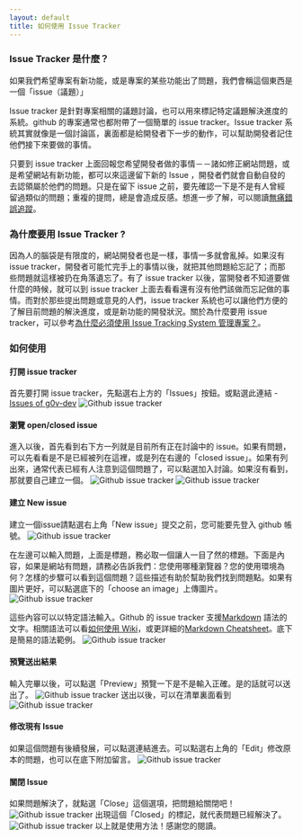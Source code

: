 ```yaml
---
layout: default
title: 如何使用 Issue Tracker
---
```

### Issue Tracker 是什麼？
如果我們希望專案有新功能，或是專案的某些功能出了問題，我們會稱這個東西是一個「issue（議題）」

Issue tracker 是針對專案相關的議題討論，也可以用來標記特定議題解決進度的系統。github 的專案通常也都附帶了一個簡單的 issue tracker。Issue tracker 系統其實就像是一個討論區，裏面都是給開發者下一步的動作，可以幫助開發者記住他們接下來要做的事情。

只要到 issue tracker 上面回報您希望開發者做的事情－－諸如修正網站問題，或是希望網站有新功能，都可以來這邊留下新的 Issue ，開發者們就會自動自發的去認領屬於他們的問題。只是在留下 issue 之前，要先確認一下是不是有人曾經留過類似的問題；重複的提問，總是會造成反感。想進一步了解，可以閱讀[無痛錯誤追蹤](http://chinesetrad.joelonsoftware.com/Articles/PainlessBugTracking.html)。

### 為什麼要用 Issue Tracker ?
因為人的腦袋是有限度的，網站開發者也是一樣，事情一多就會亂掉。如果沒有 issue tracker，開發者可能忙完手上的事情以後，就把其他問題給忘記了；而那些問題就這樣被扔在角落遺忘了。有了 issue tracker 以後，當開發者不知道要做什麼的時候，就可以到 issue tracker 上面去看看還有沒有他們該做而忘記做的事情。而對於那些提出問題或意見的人們，issue tracker 系統也可以讓他們方便的了解目前問題的解決進度，或是新功能的開發狀況。關於為什麼要用 issue tracker，可以參考[為什麼必須使用 Issue Tracking System 管理專案？](http://blog.xdite.net/posts/2012/03/26/issue-tracking-project-management-agile/)。

### 如何使用
#### 打開 issue tracker

首先要打開 issue tracker，先點選右上方的「Issues」按鈕。或點選此連結 - [Issues of g0v-dev](https://github.com/g0v/dev/issues)
![Github issue tracker](issue_01.jpg)

#### 瀏覽 open/closed issue

進入以後，首先看到右下方一列就是目前所有正在討論中的 issue。如果有問題，可以先看看是不是已經被列在這裡，或是列在右邊的「closed issue」。如果有列出來，通常代表已經有人注意到這個問題了，可以點選加入討論。如果沒有看到，那就要自己建立一個。
![Github issue tracker](issue_02.jpg)
![Github issue tracker](issue_03.jpg)

#### 建立 New issue

建立一個issue請點選右上角「New issue」提交之前，您可能要先登入 github 帳號。
![Github issue tracker](issue_04.jpg)

在左邊可以輸入問題，上面是標題，務必取一個讓人一目了然的標題。下面是內容，如果是網站有問題，請務必告訴我們：您使用哪種瀏覽器？您的使用環境為何？怎樣的步驟可以看到這個問題？這些描述有助於幫助我們找到問題點。如果有圖片更好，可以點選底下的「choose an image」上傳圖片。
![Github issue tracker](issue_05.jpg)


這些內容可以以特定語法輸入。Github 的 issue tracker 支援[Markdown](http://markdown.tw/) 語法的文字。相關語法可以看[如何使用 Wiki](/howto/wiki.html)，或更詳細的[Markdown Cheatsheet](https://github.com/adam-p/markdown-here/wiki/Markdown-Cheatsheet)。底下是簡易的語法範例。
![Github issue tracker](issue_06.jpg)

#### 預覽送出結果
輸入完畢以後，可以點選「Preview」預覽一下是不是輸入正確。是的話就可以送出了。
![Github issue tracker](issue_07.jpg)
送出以後，可以在清單裏面看到
![Github issue tracker](issue_08.jpg)

#### 修改現有 Issue
如果這個問題有後續發展，可以點選連結進去。可以點選右上角的「Edit」修改原本的問題，也可以在底下附加留言。
![Github issue tracker](issue_09.jpg)

#### 關閉 Issue
如果問題解決了，就點選「Close」這個選項，把問題給關閉吧！
![Github issue tracker](issue_10.jpg)
出現這個「Closed」的標記，就代表問題已經解決了。
![Github issue tracker](issue_11.jpg)
以上就是使用方法！感謝您的閱讀。

